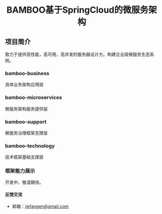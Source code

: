 <h1 style="text-align: center">BAMBOO基于SpringCloud的微服务架构</h1>
<div style="text-align: center"></div>

## 项目简介
致力于提供高性能，高可用，高并发的服务器设计方。构建企业级微服务生态系统。

### bamboo-business
具体业务架构应用层
### bamboo-microservices
微服务架构服务提供层
### bamboo-support
微服务治理框架支撑层
### bamboo-technology
技术框架基础支撑层

### 框架能力展示
开发中，敬请期待。

#### 反馈交流
- 邮箱：jiefangen@gmail.com


